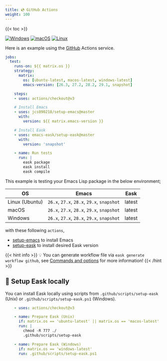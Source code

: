 ```yaml
---
title: 💿 GitHub Actions
weight: 100
---
```


{{< toc >}}

[![Windows](https://img.shields.io/badge/-Windows-lightblue?logo=windows&style=flat&logoColor=blue)](#)
[![macOS](https://img.shields.io/badge/-macOS-lightgrey?logo=apple&style=flat&logoColor=white)](#)
[![Linux](https://img.shields.io/badge/-Linux-fcc624?logo=linux&style=flat&logoColor=black)](#)

Here is an example using the [GitHub](https://github.com/) Actions service.

```yml
jobs:
  test:
    runs-on: ${{ matrix.os }}
    strategy:
      matrix:
        os: [ubuntu-latest, macos-latest, windows-latest]
        emacs-version: [26.3, 27.2, 28.2, 29.1, snapshot]

    steps:
    - uses: actions/checkout@v3

    # Install Emacs
    - uses: jcs090218/setup-emacs@master
      with:
        version: ${{ matrix.emacs-version }}

    # Install Eask
    - uses: emacs-eask/setup-eask@master
      with:
        version: 'snapshot'

    - name: Run tests
      run: |
        eask package
        eask install
        eask compile
```

This example is testing your Emacs Lisp package in the below environment;

| OS             | Emacs                                      | Eask   |
|----------------|--------------------------------------------|--------|
| Linux (Ubuntu) | `26.x`, `27.x`, `28.x`, `29.x`, `snapshot` | latest |
| macOS          | `26.x`, `27.x`, `28.x`, `29.x`, `snapshot` | latest |
| Windows        | `26.x`, `27.x`, `28.x`, `29.x`, `snapshot` | latest |

with these following `actions`,

* [setup-emacs](https://github.com/jcs090218/setup-emacs) to install Emacs
* [setup-eask](https://github.com/emacs-eask/setup-eask) to install desired Eask version

{{< hint info >}}
💡 You can generate workflow file via `eask generate workflow github`, see 
[Commands and options](https://emacs-eask.github.io/Getting-Started/Commands-and-options/#-eask-generate-workflow-github)
for more information!
{{< /hint >}}

## 💾 Setup Eask locally

You can install Eask locally using scripts from `.github/scripts/setup-eask` (Unix)
or `.github/scripts/setup-eask.ps1` (Windows).

```yml
    - uses: actions/checkout@v3

    - name: Prepare Eask (Unix)
      if: matrix.os == 'ubuntu-latest' || matrix.os == 'macos-latest'
      run: |
        chmod -R 777 ./
        .github/scripts/setup-eask

    - name: Prepare Eask (Windows)
      if: matrix.os == 'windows-latest'
      run: .github/scripts/setup-eask.ps1
```
